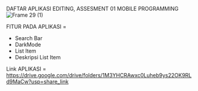 DAFTAR APLIKASI EDITING, ASSESMENT 01 MOBILE PROGRAMMING 
![Frame 29 (1)](https://user-images.githubusercontent.com/88390553/228907464-8e78223a-9dda-4909-b935-dfe41359364a.png)


FITUR PADA APLIKASI =
- Search Bar
- DarkMode
- List Item
- Deskripsi List Item


Link APLIKASI =
https://drive.google.com/drive/folders/1M3YHCRAwxc0Luheb9ys22OK9RLd9MaCw?usp=share_link


